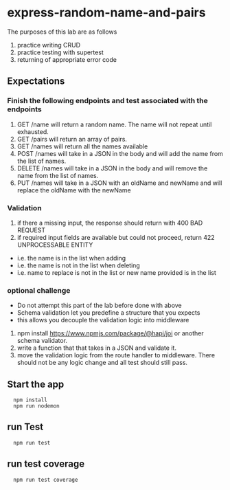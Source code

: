# express-random-name-and-pairs

The purposes of this lab are as follows

1. practice writing CRUD
2. practice testing with supertest
3. returning of appropriate error code

## Expectations

### Finish the following endpoints and test associated with the endpoints

1. GET /name will return a random name. The name will not repeat until exhausted.
2. GET /pairs will return an array of pairs.
3. GET /names will return all the names available
4. POST /names will take in a JSON in the body and will add the name from the list of names.
5. DELETE /names will take in a JSON in the body and will remove the name from the list of names.
6. PUT /names will take in a JSON with an oldName and newName and will replace the oldName with the newName

### Validation

1. if there a missing input, the response should return with 400 BAD REQUEST
2. if required input fields are available but could not proceed, return 422 UNPROCESSABLE ENTITY

- i.e. the name is in the list when adding
- i.e. the name is not in the list when deleting
- i.e. name to replace is not in the list or new name provided is in the list

### optional challenge

- Do not attempt this part of the lab before done with above
- Schema validation let you predefine a structure that you expects
- this allows you decouple the validation logic into middleware

1. npm install https://www.npmjs.com/package/@hapi/joi or another schema validator.
2. write a function that that takes in a JSON and validate it.
3. move the validation logic from the route handler to middleware. There should not be any logic change and all test should still pass.

## Start the app

```
  npm install
  npm run nodemon
```

## run Test

```
  npm run test
```

## run test coverage

```
  npm run test coverage
```
